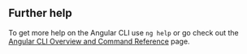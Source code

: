 




## Further help

To get more help on the Angular CLI use `ng help` or go check out the [Angular CLI Overview and Command Reference](https://angular.io/cli) page.
